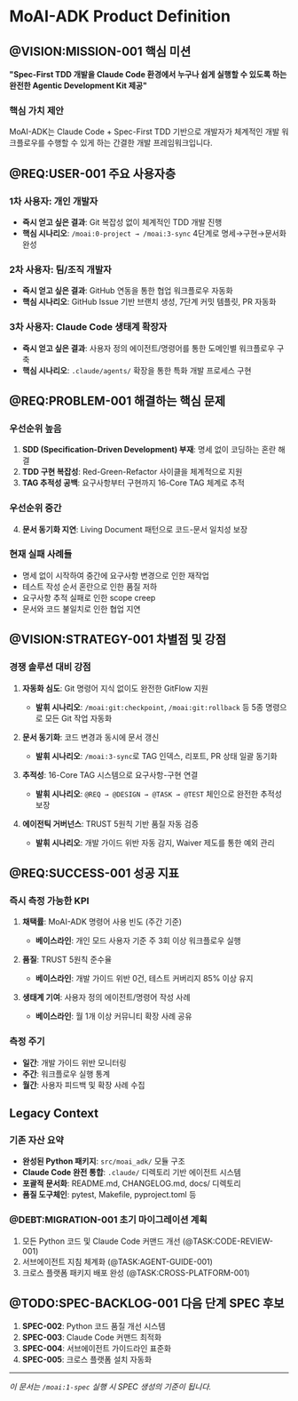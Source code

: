# MoAI-ADK Product Definition

## @VISION:MISSION-001 핵심 미션

**"Spec-First TDD 개발을 Claude Code 환경에서 누구나 쉽게 실행할 수 있도록 하는 완전한 Agentic Development Kit 제공"**

### 핵심 가치 제안

MoAI-ADK는 Claude Code + Spec-First TDD 기반으로 개발자가 체계적인 개발 워크플로우를 수행할 수 있게 하는 간결한 개발 프레임워크입니다.

## @REQ:USER-001 주요 사용자층

### 1차 사용자: 개인 개발자

- **즉시 얻고 싶은 결과**: Git 복잡성 없이 체계적인 TDD 개발 진행
- **핵심 시나리오**: `/moai:0-project → /moai:3-sync` 4단계로 명세→구현→문서화 완성

### 2차 사용자: 팀/조직 개발자

- **즉시 얻고 싶은 결과**: GitHub 연동을 통한 협업 워크플로우 자동화
- **핵심 시나리오**: GitHub Issue 기반 브랜치 생성, 7단계 커밋 템플릿, PR 자동화

### 3차 사용자: Claude Code 생태계 확장자

- **즉시 얻고 싶은 결과**: 사용자 정의 에이전트/명령어를 통한 도메인별 워크플로우 구축
- **핵심 시나리오**: `.claude/agents/` 확장을 통한 특화 개발 프로세스 구현

## @REQ:PROBLEM-001 해결하는 핵심 문제

### 우선순위 높음

1. **SDD (Specification-Driven Development) 부재**: 명세 없이 코딩하는 혼란 해결
2. **TDD 구현 복잡성**: Red-Green-Refactor 사이클을 체계적으로 지원
3. **TAG 추적성 공백**: 요구사항부터 구현까지 16-Core TAG 체계로 추적

### 우선순위 중간

4. **문서 동기화 지연**: Living Document 패턴으로 코드-문서 일치성 보장

### 현재 실패 사례들

- 명세 없이 시작하여 중간에 요구사항 변경으로 인한 재작업
- 테스트 작성 순서 혼란으로 인한 품질 저하
- 요구사항 추적 실패로 인한 scope creep
- 문서와 코드 불일치로 인한 협업 지연

## @VISION:STRATEGY-001 차별점 및 강점

### 경쟁 솔루션 대비 강점

1. **자동화 심도**: Git 명령어 지식 없이도 완전한 GitFlow 지원
   - **발휘 시나리오**: `/moai:git:checkpoint`, `/moai:git:rollback` 등 5종 명령으로 모든 Git 작업 자동화

2. **문서 동기화**: 코드 변경과 동시에 문서 갱신
   - **발휘 시나리오**: `/moai:3-sync`로 TAG 인덱스, 리포트, PR 상태 일괄 동기화

3. **추적성**: 16-Core TAG 시스템으로 요구사항-구현 연결
   - **발휘 시나리오**: `@REQ → @DESIGN → @TASK → @TEST` 체인으로 완전한 추적성 보장

4. **에이전틱 거버넌스**: TRUST 5원칙 기반 품질 자동 검증
   - **발휘 시나리오**: 개발 가이드 위반 자동 감지, Waiver 제도를 통한 예외 관리

## @REQ:SUCCESS-001 성공 지표

### 즉시 측정 가능한 KPI

1. **채택률**: MoAI-ADK 명령어 사용 빈도 (주간 기준)
   - **베이스라인**: 개인 모드 사용자 기준 주 3회 이상 워크플로우 실행

2. **품질**: TRUST 5원칙 준수율
   - **베이스라인**: 개발 가이드 위반 0건, 테스트 커버리지 85% 이상 유지

3. **생태계 기여**: 사용자 정의 에이전트/명령어 작성 사례
   - **베이스라인**: 월 1개 이상 커뮤니티 확장 사례 공유

### 측정 주기

- **일간**: 개발 가이드 위반 모니터링
- **주간**: 워크플로우 실행 통계
- **월간**: 사용자 피드백 및 확장 사례 수집

## Legacy Context

### 기존 자산 요약

- **완성된 Python 패키지**: `src/moai_adk/` 모듈 구조
- **Claude Code 완전 통합**: `.claude/` 디렉토리 기반 에이전트 시스템
- **포괄적 문서화**: README.md, CHANGELOG.md, docs/ 디렉토리
- **품질 도구체인**: pytest, Makefile, pyproject.toml 등

### @DEBT:MIGRATION-001 초기 마이그레이션 계획

1. 모든 Python 코드 및 Claude Code 커맨드 개선 (@TASK:CODE-REVIEW-001)
2. 서브에이전트 지침 체계화 (@TASK:AGENT-GUIDE-001)
3. 크로스 플랫폼 패키지 배포 완성 (@TASK:CROSS-PLATFORM-001)

## @TODO:SPEC-BACKLOG-001 다음 단계 SPEC 후보

1. **SPEC-002**: Python 코드 품질 개선 시스템
2. **SPEC-003**: Claude Code 커맨드 최적화
3. **SPEC-004**: 서브에이전트 가이드라인 표준화
4. **SPEC-005**: 크로스 플랫폼 설치 자동화

---

_이 문서는 `/moai:1-spec` 실행 시 SPEC 생성의 기준이 됩니다._
